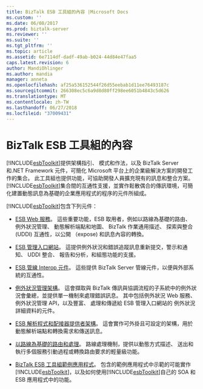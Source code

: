 ```yaml
---
title: BizTalk ESB 工具組的內容 |Microsoft Docs
ms.custom: ''
ms.date: 06/08/2017
ms.prod: biztalk-server
ms.reviewer: ''
ms.suite: ''
ms.tgt_pltfrm: ''
ms.topic: article
ms.assetid: 6e7114df-dadf-49ab-b024-44d84e47faa5
caps.latest.revision: 6
author: MandiOhlinger
ms.author: mandia
manager: anneta
ms.openlocfilehash: af25a536152544f26d55eebab1d11ee76493187c
ms.sourcegitcommit: 266308ec5c6a9d8d80ff298ee6051b4843c5d626
ms.translationtype: MT
ms.contentlocale: zh-TW
ms.lasthandoff: 06/27/2018
ms.locfileid: "37009431"
---
```

# <a name="contents-of-the-biztalk-esb-toolkit"></a>BizTalk ESB 工具組的內容
[!INCLUDE[esbToolkit](../includes/esbtoolkit-md.md)]提供架構指引、 模式和作法，以及 BizTalk Server 和.NET Framework 元件，可簡化 Microsoft 平台上的企業級解決方案的開發工作的集合。 此工具組也提供功能，可協助開發人員擴充現有的訊息和整合方案。 [!INCLUDE[esbToolkit](../includes/esbtoolkit-md.md)]集合間的互通性支援，並實作鬆散偶合的傳訊環境，可簡化建置動態訊息為基礎的企業應用程式的程序的元件所組成。  

 [!INCLUDE[esbToolkit](../includes/esbtoolkit-md.md)]包含下列元件：  

- [ESB Web 服務](../esb-toolkit/esb-web-services.md)。 這些重要功能，ESB 取用者，例如以路線為基礎的路由、 例外狀況管理、 動態解析端點和地圖、 BizTalk 作業通用描述、 探索與整合 (UDDI) 互通性，以公開 （expose) 和訊息內容的轉換。  

- [ESB 管理入口網站](../esb-toolkit/esb-management-portal.md)。 這提供例外狀況和錯誤追蹤訊息重新提交，警示和通知、 UDDI 整合、 報告和分析，和組態功能的支援。  

- [ESB 管線 Interop 元件](../esb-toolkit/esb-pipeline-interop-components.md)。 這些提供 BizTalk Server 管線元件，以便與外部系統的互通性。  

- [例外狀況管理架構](../esb-toolkit/exception-management-framework.md)。 這會擷取與 BizTalk 傳訊與協調流程的子系統中的例外狀況會彙總，並提供單一機制來處理錯誤訊息。 其中包括例外狀況 Web 服務、 例外狀況管理 API，以及豐富、 處理和傳遞給 ESB 管理入口網站的 例外狀況詳細資料的元件。  

- [ESB 解析程式和配接器提供者架構](../esb-toolkit/esb-resolver-and-adapter-provider-framework.md)。 這會實作可外掛且可設定的架構，用於動態解析端點和轉換需求和傳送訊息。  

- [以路線為基礎的路由和處理](../esb-toolkit/itinerary-based-routing-and-processing.md)。 路線處理機制，提供以動態方式描述、 送出和執行多個服務引動過程或轉換路由要求的輕量級功能。  

- [BizTalk ESB 工具組範例應用程式](../esb-toolkit/biztalk-esb-toolkit-sample-applications.md)。 包含的範例應用程式中示範的可能實作[!INCLUDE[esbToolkit](../includes/esbtoolkit-md.md)]，以及如何使用[!INCLUDE[esbToolkit](../includes/esbtoolkit-md.md)]自己的 SOA 和 ESB 應用程式中的功能。
